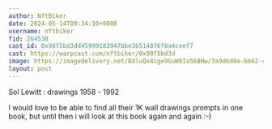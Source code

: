 ```yaml
---
author: NftBiker
date: 2024-05-14T09:34:10+0000
username: nftbiker
fid: 264538
cast_id: 0x98f5bd3dd45999183947bbe3b5148f6f8a4ceef7
cast: https://warpcast.com/nftbiker/0x98f5bd3d
image: https://imagedelivery.net/BXluQx4ige9GuW0Ia56BHw/3a9d6d8e-bb62-47fb-383b-3ec8cc487800/original
layout: post
---
```

Sol Lewitt : drawings 1958 - 1992  
  
I would love to be able to find all their 1K wall drawings prompts in one book, but until then i will look at this book again and again :-)  

<img src='https://imagedelivery.net/BXluQx4ige9GuW0Ia56BHw/3a9d6d8e-bb62-47fb-383b-3ec8cc487800/original' alt='' referrerpolicy='no-referrer'/>
<img src='https://imagedelivery.net/BXluQx4ige9GuW0Ia56BHw/bedc39bc-da94-499b-8ee3-ffc46b47b900/original' alt='' referrerpolicy='no-referrer'/>